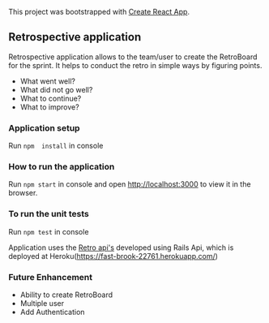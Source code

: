 This project was bootstrapped with [Create React App](https://github.com/facebook/create-react-app).

## Retrospective application
Retrospective application allows to the team/user to create the RetroBoard for the sprint. It helps to conduct the retro in simple ways by figuring points.
  - What went well?
  - What did not go well?
  - What to continue?
  - What to improve?

### Application setup
Run `npm  install` in console

### How to run the application
Run `npm start` in console and open [http://localhost:3000](http://localhost:3000) to view it in the browser.

### To run the unit tests
Run `npm test` in console

Application uses the [Retro api's](https://github.com/manjudhiman/my_api) developed using Rails Api, which is deployed at Heroku(https://fast-brook-22761.herokuapp.com/)

### Future Enhancement
 - Ability to create RetroBoard
 - Multiple user
 - Add Authentication
